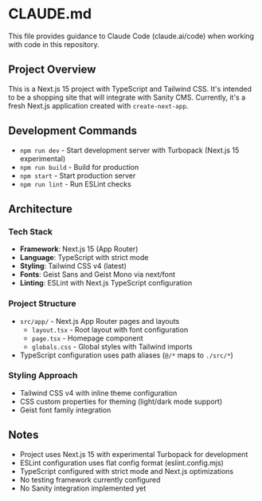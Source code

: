 # CLAUDE.md

This file provides guidance to Claude Code (claude.ai/code) when working with code in this repository.

## Project Overview

This is a Next.js 15 project with TypeScript and Tailwind CSS. It's intended to be a shopping site that will integrate with Sanity CMS. Currently, it's a fresh Next.js application created with `create-next-app`.

## Development Commands

- `npm run dev` - Start development server with Turbopack (Next.js 15 experimental)
- `npm run build` - Build for production
- `npm start` - Start production server
- `npm run lint` - Run ESLint checks

## Architecture

### Tech Stack
- **Framework**: Next.js 15 (App Router)
- **Language**: TypeScript with strict mode
- **Styling**: Tailwind CSS v4 (latest)
- **Fonts**: Geist Sans and Geist Mono via next/font
- **Linting**: ESLint with Next.js TypeScript configuration

### Project Structure
- `src/app/` - Next.js App Router pages and layouts
  - `layout.tsx` - Root layout with font configuration
  - `page.tsx` - Homepage component
  - `globals.css` - Global styles with Tailwind imports
- TypeScript configuration uses path aliases (`@/*` maps to `./src/*`)

### Styling Approach
- Tailwind CSS v4 with inline theme configuration
- CSS custom properties for theming (light/dark mode support)
- Geist font family integration

## Notes

- Project uses Next.js 15 with experimental Turbopack for development
- ESLint configuration uses flat config format (eslint.config.mjs)
- TypeScript configured with strict mode and Next.js optimizations
- No testing framework currently configured
- No Sanity integration implemented yet